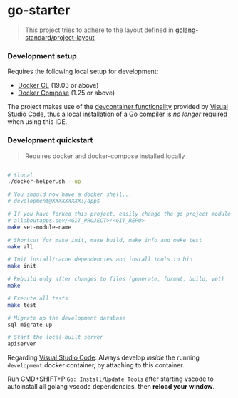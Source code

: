 # go-starter

> This project tries to adhere to the layout defined in [golang-standard/project-layout](https://github.com/golang-standards/project-layout)

### Development setup

Requires the following local setup for development:

- [Docker CE](https://docs.docker.com/install/) (19.03 or above)
- [Docker Compose](https://docs.docker.com/compose/install/) (1.25 or above)

The project makes use of the [devcontainer functionality](https://code.visualstudio.com/docs/remote/containers) provided by [Visual Studio Code](https://code.visualstudio.com/), thus a local installation of a Go compiler is *no longer* required when using this IDE.

### Development quickstart

> Requires docker and docker-compose installed locally

```bash

# $local
./docker-helper.sh --up

# You should now have a docker shell...
# development@XXXXXXXXX:/app$

# If you have forked this project, easily change the go project module name
# allaboutapps.dev/<GIT_PROJECT>/<GIT_REPO>
make set-module-name

# Shortcut for make init, make build, make info and make test
make all

# Init install/cache dependencies and install tools to bin
make init

# Rebuild only after changes to files (generate, format, build, vet)
make

# Execute all tests
make test

# Migrate up the development database
sql-migrate up

# Start the local-built server
apiserver

```

Regarding [Visual Studio Code](https://code.visualstudio.com/): Always develop *inside* the running `development` docker container, by attaching to this container.

Run CMD+SHIFT+P `Go: Install/Update Tools` after starting vscode to autoinstall all golang vscode dependencies, then **reload your window**.
